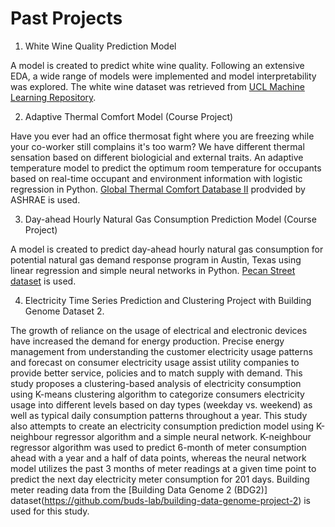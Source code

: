 # Past Projects 

1. White Wine Quality Prediction Model 

A model is created to predict white wine quality. Following an extensive EDA, a wide range of models were implemented and model interpretability was explored. The white wine dataset was retrieved from [UCL Machine Learning Repository](https://archive.ics.uci.edu/ml/datasets/wine+quality). 

2. Adaptive Thermal Comfort Model (Course Project)

Have you ever had an office thermosat fight where you are freezing while your co-worker still complains it's too warm? We have different thermal sensation based on different biologicial and external traits. An adaptive temperature model to predict the optimum room temperature for occupants based on real-time occupant and environment information with logistic regression in Python. [Global Thermal Comfort Database II](http://www.comfortdatabase.com) prodvided by ASHRAE is used. 

3. Day-ahead Hourly Natural Gas Consumption Prediction Model (Course Project)

A model is created to predict day-ahead hourly natural gas consumption for potential natural gas demand response program in Austin, Texas using linear regression and simple neural networks in Python. [Pecan Street dataset](https://www.pecanstreet.org/dataport/) is used. 

4. Electricity Time Series Prediction and Clustering Project with Building Genome Dataset 2. 

The growth of reliance on the usage of electrical and electronic devices have increased the demand for energy production. Precise energy management from understanding the customer electricity usage patterns and forecast on consumer electricity usage assist utility companies to provide better service, policies and to match supply with demand. This study proposes a clustering-based analysis of electricity consumption using K-means clustering algorithm to categorize consumers electricity usage into different levels based on day types (weekday vs. weekend) as well as typical daily consumption patterns throughout a year. This study also attempts to create an electricity consumption prediction model using K-neighbour regressor algorithm and a simple neural network. K-neighbour regressor algorithm was used to predict 6-month of meter consumption ahead with a year and a half of data points, whereas the neural network model utilizes the past 3 months of meter readings at a given time point to predict the next day electricity meter consumption for 201 days. Building meter reading data from the [Building Data Genome 2 (BDG2)] dataset(https://github.com/buds-lab/building-data-genome-project-2) is used for this study.

